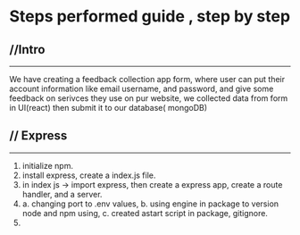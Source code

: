 # Steps performed guide , step by step

## //Intro

---

We have creating a feedback collection app form, where user can put their account information like email username, and password, and give some feedback on serivces they use on pur website, we collected data from form in UI(react) then submit it to our database( mongoDB)

## // Express

---

1. initialize npm.
2. install express, create a index.js file.
3. in index js -> import express, then create a express app, create a route handler, and a server.
4. a. changing port to .env values, b. using engine in package to version node and npm using, c. created astart script in package, gitignore.
5.
